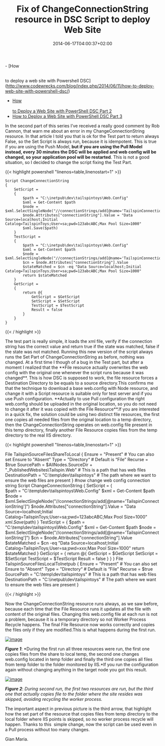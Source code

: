﻿---
title: "Fix of ChangeConnectionString resource in DSC Script to deploy Web Site"
description: ""
date: 2014-06-17T04:00:37+02:00
draft: false
tags: [devops]
categories: [DevOps]
---
<!--StartFragment-->- [How  
<br>to deploy a web site with Powershell DSC](http://www.codewrecks.com/blog/index.php/2014/06/11/how-to-deploy-web-site-with-powershell-dsc/)
- [How  
<br>to Deploy a Web Site with PowerShell DSC Part 2](http://www.codewrecks.com/blog/index.php/2014/06/12/how-to-deploy-a-web-site-with-powershell-part-2/)
- [How to Deploy a Web Site with PowerShell DSC Part 3](http://www.codewrecks.com/blog/index.php/2014/06/15/deploying-web-site-with-powershell-dsc-part-3/)

In the second part of this series I’ve received a really good comment by Rob Cannon, that warn me about an error in my ChangeConnectionString resource. In that article I told you that is ok for the Test part to return always False, so the Set Script is always run, because it is idempotent. This is true if you are using the Push Model,  **but if you are using the Pull Model instead, every 30 minutes the DSC will be applied and web config will be changed, so your application pool will be restarted**. This is not a good situation, so I decided to change the script fixing the Test Part.

{{< highlight powershell "linenos=table,linenostart=1" >}}


    Script ChangeConnectionString 
    {
        SetScript =
        {    
            $path = "C:\inetpub\dev\tailspintoys\Web.Config"
            $xml = Get-Content $path 
            $node = $xml.SelectSingleNode("//connectionStrings/add[@name='TailspinConnectionString']")
            $node.Attributes["connectionString"].Value = "Data Source=localhost;Initial Catalog=TailspinToys;User=sa;pwd=123abcABC;Max Pool Size=1000"
            $xml.Save($path)
        }
        TestScript = 
        {
            $path = "C:\inetpub\dev\tailspintoys\Web.Config"
            $xml = Get-Content $path 
            $node = $xml.SelectSingleNode("//connectionStrings/add[@name='TailspinConnectionString']")
            $cn = $node.Attributes["connectionString"].Value
            $stateMatched = $cn -eq "Data Source=localhost;Initial Catalog=TailspinToys;User=sa;pwd=123abcABC;Max Pool Size=1000"
            return $stateMatched
        }
        GetScript = 
        {
            return @{
                GetScript = $GetScript
                SetScript = $SetScript
                TestScript = $TestScript
                Result = false
            }
        } 
    }

{{< / highlight >}}

<!--EndFragment-->The test part is really simple, it loads the xml file, verify if the connection string has the correct value and return true if the state was matched, false if the state was not matched. Running this new version of the script always runs the Set Part of ChangeConnectionString as before, nothing was changed. At a first time I though of a bug in the Test part, but after a moment I realized that the  **File resource actually overwrites the web config with the original one whenever the script runs because it was changed**. This is how DSC is supposed to work, the file resource forces a Destination Directory to be equals to a source directory.This confirms me that the technique to download a base web.config with Node resource, and change it with a Script resource is suitable only for test server and if you use Push configuration.  **Actually to use Pull configuration the right web.config should be uploaded in the original location, so you do not need to change it after it was copied with the File Resource**.If you are interested in a quick fix, the solution could be using two distinct file resources, the first one copies all needed files from the original location to a temp directory, then the ChangeConnectionString operates on web.config file present in this temp directory, finally another File Resource copies files from the temp directory to the real IIS directory.

{{< highlight powershell "linenos=table,linenostart=1" >}}


 File TailspinSourceFilesShareToLocal
    {
        Ensure = "Present"  # You can also set Ensure to "Absent"
        Type = "Directory“ # Default is “File”
        Recurse = $true
        SourcePath = $AllNodes.SourceDir + "_PublishedWebsites\Tailspin.Web" # This is a path that has web files
        DestinationPath = "C:\temp\dev\tailspintoys" # The path where we want to ensure the web files are present
    }
    #now change web config connection string
    Script ChangeConnectionString 
    {
        SetScript =
        {    
            $path = "C:\temp\dev\tailspintoys\Web.Config"
            $xml = Get-Content $path 
            $node = $xml.SelectSingleNode("//connectionStrings/add[@name='TailspinConnectionString']")
            $node.Attributes["connectionString"].Value = "Data Source=localhost;Initial Catalog=TailspinToys;User=sa;pwd=123abcABC;Max Pool Size=1000"
            $xml.Save($path)
        }
        TestScript = 
        {
            $path = "C:\temp\dev\tailspintoys\Web.Config"
            $xml = Get-Content $path 
            $node = $xml.SelectSingleNode("//connectionStrings/add[@name='TailspinConnectionString']")
            $cn = $node.Attributes["connectionString"].Value
            $stateMatched = $cn -eq "Data Source=localhost;Initial Catalog=TailspinToys;User=sa;pwd=xxx;Max Pool Size=1000"
            return $stateMatched
        }
        GetScript = 
        {
            return @{
                GetScript = $GetScript
                SetScript = $SetScript
                TestScript = $TestScript
                Result = false
            }
        } 
    }
    File TailspinSourceFilesLocalToInetpub
    {
        Ensure = "Present"  # You can also set Ensure to "Absent"
        Type = "Directory“ # Default is “File”
        Recurse = $true
        SourcePath = "C:\temp\dev\tailspintoys" # This is a path that has web files
        DestinationPath = "C:\inetpub\dev\tailspintoys" # The path where we want to ensure the web files are present
    }

{{< / highlight >}}

Now the ChangeConnectionString resource runs always, as we saw before, because each time that the File Resource runs it updates all the file with content of the original files. Changing this web.config file at each run is not a problem, because it is a temporary directory so not Worker Process Recycle happens. The final File Resource now works correctly and copies the files only if they are modified.This is what happens during the first run.

[![image](http://www.codewrecks.com/blog/wp-content/uploads/2014/06/image_thumb17.png "image")](http://www.codewrecks.com/blog/wp-content/uploads/2014/06/image17.png)

 ***Figure 1***: *During the first run all three resources were run, the first one copies files from the share to local temp, the second one changes web.config located in temp folder and finally the third one copies all files from temp folder to the folder monitored by IIS.*If you run the configuration again without changing anything in the target node you got this result.

[![image](http://www.codewrecks.com/blog/wp-content/uploads/2014/06/image_thumb18.png "image")](http://www.codewrecks.com/blog/wp-content/uploads/2014/06/image18.png)

 ***Figure 2***: *During second run, the first two resources are run, but the third one that actually copies file to the folder where the site resides was skipped, avoiding recycling the worker process.*

The important aspect in previous picture is the third arrow, that highlight how the set part of the resource that copies files from temp directory to the local folder where IIS points is skipped, so no worker process recycle will happen. Thanks to this  simple change, now the script can be used even in a Pull process without too many changes.

Gian Maria.
